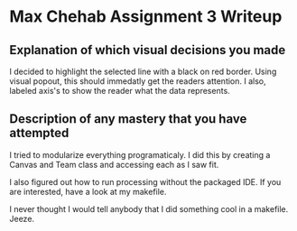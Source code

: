 # Max Chehab Assignment 3 Writeup

## Explanation of which visual decisions you made
I decided to highlight the selected line with a black on red border. 
Using visual popout, this should immedatly get the readers attention.
I also, labeled axis's to show the reader what the data represents.

## Description of any mastery that you have attempted
I tried to modularize everything programaticaly. I did this by
creating a Canvas and Team class and accessing each as I saw fit.

I also figured out how to run processing without the packaged IDE.
If you are interested, have a look at my makefile.

I never thought I would tell anybody that I did something cool in a makefile. 
Jeeze.